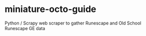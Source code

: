 # miniature-octo-guide
Python / Scrapy web scraper to gather Runescape and Old School Runescape GE data
